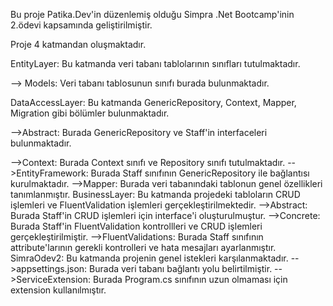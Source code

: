 Bu proje Patika.Dev'in düzenlemiş olduğu Simpra .Net Bootcamp'inin 2.ödevi kapsamında geliştirilmiştir.

Proje 4 katmandan oluşmaktadır.

EntityLayer: Bu katmanda veri tabanı tablolarının sınıfları tutulmaktadır.

--> Models: Veri tabanı tablosunun sınıfı burada bulunmaktadır.

DataAccessLayer: Bu katmanda GenericRepository, Context, Mapper, Migration gibi bölümler bulunmaktadır.

-->Abstract: Burada GenericRepository ve Staff'in interfaceleri bulunmaktadır.

-->Context: Burada Context sınıfı ve Repository sınıfı tutulmaktadır. 
-->EntityFramework: Burada Staff sınıfının GenericRepository ile bağlantısı kurulmaktadır.
-->Mapper: Burada veri tabanındaki tablonun genel özellikleri tanımlanmıştır.
BusinessLayer: Bu katmanda projedeki tabloların CRUD işlemleri ve FluentValidation işlemleri gerçekleştirilmektedir.
-->Abstract: Burada Staff'in CRUD işlemleri için interface'i oluşturulmuştur.
-->Concrete: Burada Staff'in FluentValidation kontrollleri ve CRUD işlemleri gerçekleştirilmiştir.
-->FluentValidations: Burada Staff sınıfının attribute'larının gerekli kontrolleri ve hata mesajları ayarlanmıştır.
SimraOdev2: Bu katmanda projenin genel istekleri karşılanmaktadır.
-->appsettings.json: Burada veri tabanı bağlantı yolu belirtilmiştir.
-->ServiceExtension: Burada Program.cs sınıfının uzun olmaması için extension kullanılmıştır.

